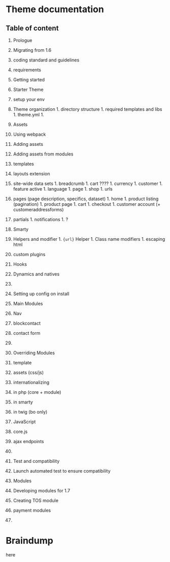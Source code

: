 
# Theme documentation

## Table of content

1. Prologue
  1. Migrating from 1.6
  1. coding standard and guidelines
  1. requirements
1. Getting started
  1. Starter Theme
  1. setup your env
  1. Theme organization
    1. directory structure
    1. required templates and libs
    1. theme.yml
    1.
1. Assets
  1. Using webpack
  1. Adding assets
  1. Adding assets from modules
1. templates
  1. layouts extension
  1. site-wide data sets
    1. breadcrumb
    1. cart ????
    1. currency
    1. customer
    1. feature active
    1. language
    1. page
    1. shop
    1. urls
  1. pages (page description, specifics, dataset)
    1. home
    1. product listing (pagination)
    1. product page
    1. cart
    1. checkout
    1. customer account (+ customeraddressforms)
  1. partials
    1. notifications
    1. ?
1. Smarty
  1. Helpers and modifier
    1. `{url}` Helper
    1. Class name modifiers
    1. escaping html
  1. custom plugins
1. Hooks
  1. Dynamics and natives
  1.
  1. Setting up config on install
1. Main Modules
  1. Nav
  1. blockcontact
  1. contact form
  1.
1. Overriding Modules
  1. template
  1. assets (css/js)
1. internationalizing
  1. in php (core + module)
  1. in smarty
  1. in twig (bo only)
1. JavaScript
  1. core.js
  1. ajax endpoints
  1.
1. Test and compatibility
  1. Launch automated test to ensure compatibility


1. Modules
  1. Developing modules for 1.7
  1. Creating TOS module
  1. payment modules
  1.


# Braindump

here
